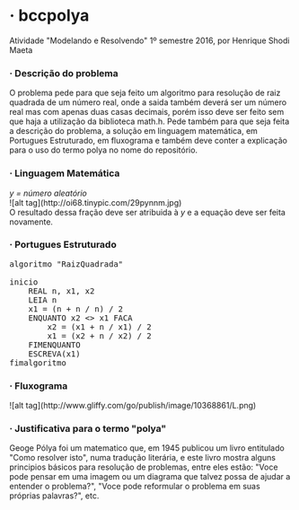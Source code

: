 <h1>· bccpolya</h1>
Atividade "Modelando e Resolvendo" 1º semestre 2016, por Henrique Shodi Maeta
<h3>· Descrição do problema</h3>
<p>O problema pede para que seja feito um algoritmo para resolução de raiz quadrada de um número real, onde a saida também deverá ser um número real mas com apenas duas casas decimais, porém isso deve ser feito sem que haja a utilização da biblioteca math.h. Pede também para que seja feita a descrição do problema, a solução em linguagem matemática, em Portugues Estruturado, em fluxograma e também deve conter a explicação para o uso do termo polya no nome do repositório.</p>

<h3>· Linguagem Matemática</h3>
<i>y = número aleatório</i></br>
![alt tag](http://oi68.tinypic.com/29pynnm.jpg)</br>
O resultado dessa fração deve ser atribuida à <i>y</i> e a equação deve ser feita novamente.

<h3>· Portugues Estruturado</h3>
<pre>algoritmo "RaizQuadrada"</br>
inicio
	REAL n, x1, x2
	LEIA n
	x1 = (n + n / n) / 2
	ENQUANTO x2 <> x1 FACA
		x2 = (x1 + n / x1) / 2
		x1 = (x2 + n / x2) / 2
	FIMENQUANTO
	ESCREVA(x1)
fimalgoritmo</pre>

<h3>· Fluxograma</h3>
![alt tag](http://www.gliffy.com/go/publish/image/10368861/L.png)

<h3>· Justificativa para o termo "polya"</h3>
<p>Geoge Pólya foi um matematico que, em 1945 publicou um livro entitulado "Como resolver isto", numa tradução literária, e este livro mostra alguns principios básicos para resolução de problemas, entre eles estão: "Voce pode pensar em uma imagem ou um diagrama que talvez possa de ajudar a entender o problema?", "Voce pode reformular o problema em suas próprias palavras?", etc.</p>
